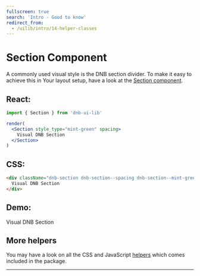 ```yaml
---
fullscreen: true
search: 'Intro - Good to know'
redirect_from:
  - /uilib/intro/14-helper-classes
---
```


<Intro>

# Section Component

A commonly used visual style is the DNB section divider. To make it easy to achieve this in Your layout setup, have a look at the [Section component](!/uilib/components/section).

## React:

```jsx
import { Section } from 'dnb-ui-lib'

render(
  <Section style_type="mint-green" spacing>
    Visual DNB Section
  </Section>
)
```

## CSS:

```html
<div className="dnb-section dnb-section--spacing dnb-section--mint-green">
  Visual DNB Section
</div>
```

## Demo:

<div className="dnb-section dnb-section--spacing dnb-section--mint-green">
  Visual DNB Section
</div>

## More helpers

You may have a look on all the CSS and JavaScript [helpers](!/uilib/helpers) which comes included in the package.

---

<IntroFooter href="/uilib/intro/15-summary" text="Summary" />

</Intro>
